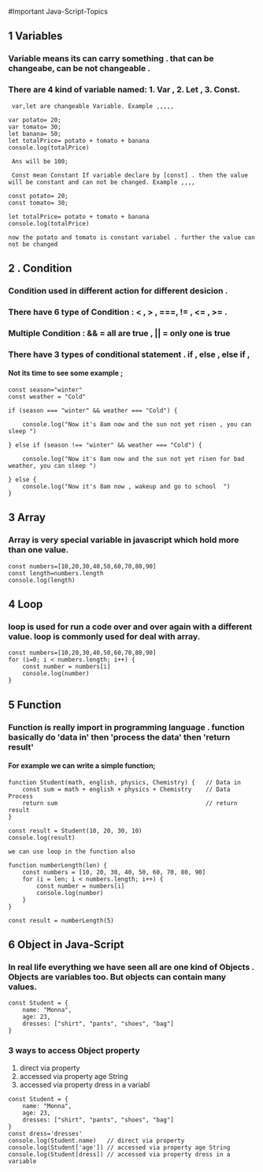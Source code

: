 #Important Java-Script-Topics

## 1 Variables

### Variable means its can carry something . that can be changeabe,  can be not changeable . 
### There are 4 kind of variable named: 1. Var , 2. Let , 3. Const. 
```
 var,let are changeable Variable. Example ,,,,,

var potato= 20;
var tomato= 30;
let banana= 50;
let totalPrice= potato + tomato + banana
console.log(totalPrice)

 Ans will be 100;

 Const mean Constant If variable declare by [const] . then the value will be constant and can not be changed. Example ,,,,

const potato= 20;
const tomato= 30;

let totalPrice= potato + tomato + banana
console.log(totalPrice)

now the potato and tomato is constant variabel . further the value can not be changed

```
## 2 . Condition
### Condition used in different action for different desicion .
### There have 6 type of Condition : < , > , ===, != , <= , >= .
### Multiple Condition : && = all are true , || = only one is true 
### There have 3 types of conditional statement . if ,  else , else if ,  
#### Not its time to see some example ;

```
const season="winter"
const weather = "Cold"

if (season === "winter" && weather === "Cold") {

    console.log("Now it's 8am now and the sun not yet risen , you can sleep ")

} else if (season !== "winter" && weather === "Cold") {

    console.log("Now it's 8am now and the sun not yet risen for bad weather, you can sleep ")

} else {
    console.log("Now it's 8am now , wakeup and go to school  ")
}

```
## 3 Array
### Array is very special variable in javascript which hold more than one value.

```
const numbers=[10,20,30,40,50,60,70,80,90]
const length=numbers.length
console.log(length)

```
## 4 Loop
### loop is used for run a code over and over again with a different value. loop is commonly used for deal with array.
```
const numbers=[10,20,30,40,50,60,70,80,90]
for (i=0; i < numbers.length; i++) {
    const number = numbers[i]
    console.log(number)
}
```
## 5 Function

### Function is really import in programming language . function basically do 'data in' then 'process the data' then 'return result'
#### For example we can write a simple function;

```
function Student(math, english, physics, Chemistry) {   // Data in
    const sum = math + english + physics + Chemistry    // Data Process
    return sum                                          // return result
}

const result = Student(10, 20, 30, 10)
console.log(result)

we can use loop in the function also

function numberLength(len) {
    const numbers = [10, 20, 30, 40, 50, 60, 70, 80, 90]
    for (i = len; i < numbers.length; i++) {
        const number = numbers[i]
        console.log(number)
    }
}

const result = numberLength(5)

````
## 6 Object in Java-Script
### In real life everything we have seen all are one kind of Objects . Objects are variables too. But objects can contain many values. 

```
const Student = {
    name: "Monna",
    age: 23,
    dresses: ["shirt", "pants", "shoes", "bag"]
}
```

### 3 ways to access Object property

 1. direct via property
 2. accessed via property age String
 3. accessed via property dress in a variabl

```
const Student = {
    name: "Monna",
    age: 23,
    dresses: ["shirt", "pants", "shoes", "bag"]
}
const dress='dresses'
console.log(Student.name)   // direct via property
console.log(Student['age']) // accessed via property age String
console.log(Student[dress]) // accessed via property dress in a variable

```

